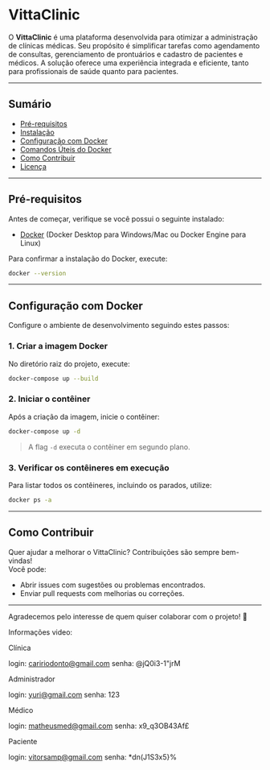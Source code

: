 # VittaClinic

O **VittaClinic** é uma plataforma desenvolvida para otimizar a administração de clínicas médicas. Seu propósito é simplificar tarefas como agendamento de consultas, gerenciamento de prontuários e cadastro de pacientes e médicos. A solução oferece uma experiência integrada e eficiente, tanto para profissionais de saúde quanto para pacientes.

---

## Sumário

- [Pré-requisitos](#pré-requisitos)  
- [Instalação](#instalação)  
- [Configuração com Docker](#configuração-com-docker)  
- [Comandos Úteis do Docker](#comandos-úteis-do-docker)  
- [Como Contribuir](#como-contribuir)  
- [Licença](#licença)  

---

## Pré-requisitos

Antes de começar, verifique se você possui o seguinte instalado:

- [Docker](https://www.docker.com/get-started) (Docker Desktop para Windows/Mac ou Docker Engine para Linux)

Para confirmar a instalação do Docker, execute:  
```bash
docker --version
```

---

## Configuração com Docker

Configure o ambiente de desenvolvimento seguindo estes passos:

### 1. Criar a imagem Docker  
No diretório raiz do projeto, execute:  
```bash
docker-compose up --build
```

### 2. Iniciar o contêiner  
Após a criação da imagem, inicie o contêiner:  
```bash
docker-compose up -d
```
> A flag `-d` executa o contêiner em segundo plano.

### 3. Verificar os contêineres em execução  
Para listar todos os contêineres, incluindo os parados, utilize:  
```bash
docker ps -a
```

---

## Como Contribuir

Quer ajudar a melhorar o VittaClinic? Contribuições são sempre bem-vindas!  
Você pode:  
- Abrir issues com sugestões ou problemas encontrados.  
- Enviar pull requests com melhorias ou correções.  

---

Agradecemos pelo interesse de quem quiser colaborar com o projeto! 🎉





Informações video:

Clínica 

login: caririodonto@gmail.com
senha: @jQ0i3-1"jrM

Administrador

login: yuri@gmail.com
senha: 123

Médico

login: matheusmed@gmail.com
senha: x9_q3OB43Af£

Paciente

login: vitorsamp@gmail.com
senha: *dn(J1S3x5}%